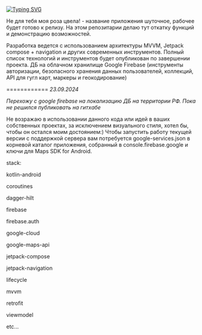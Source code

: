 <a href="https://git.io/typing-svg"><img src="https://readme-typing-svg.herokuapp.com?font=Fira+Code&size=22&duration=4000&pause=400&width=435&lines=Не+для+тебя+моя+роза+цвела+!+!+!" alt="Typing SVG" /></a>

Не для тебя моя роза цвела! - название приложения шуточное, рабочее будет готово к релизу. На этом репозитарии делаю тут откатку функций и демонстрацию возможностей. 

Разработка ведется с использованием архитектуры MVVM, Jetpack compose + navigation и других современных инструментов. Полный список технологий и инструментов будет опубликован по завершении проекта. 
ДБ на облачном хранилище Google Firebase (инструменты авторизации, безопасного хранения данных пользователей, коллекций, API для гугл карт, маркеры и геокодирование)

============
*23.09.2024* 

*Перехожу с google firebase на локализацию ДБ на территории РФ. Пока не решился публиковать на гитхабе*

Не возражаю в использовании данного кода или идей в ваших собственных проектах, за исключением визуального стиля, хотел бы, чтобы он остался моим достоянием:)
Чтобы запустить работу текущей версии с поддержкой сервера вам потребуется google-services.json в корневой каталог приложения, собранный в console.firebase.google и ключи для Maps SDK for Android.


stack:

kotlin-android

coroutines

dagger-hilt

firebase

firebase.auth

google-cloud

google-maps-api

jetpack-compose

jetpack-navigation

lifecycle

mvvm

retrofit

viewmodel

etc...

